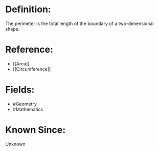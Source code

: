 

# Definition:
The perimeter is the total length of the boundary of a two-dimensional shape.

# Reference:
- [[Area]]
- [[Circumference]]

# Fields: 
- #Geometry
- #Mathematics

# Known Since:
Unknown

